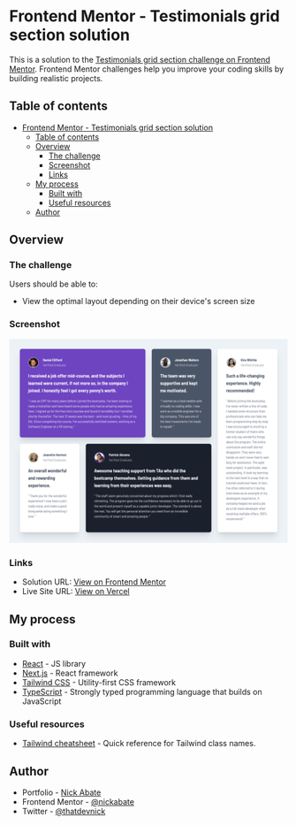 # Frontend Mentor - Testimonials grid section solution

This is a solution to the [Testimonials grid section challenge on Frontend Mentor](https://www.frontendmentor.io/challenges/testimonials-grid-section-Nnw6J7Un7). Frontend Mentor challenges help you improve your coding skills by building realistic projects. 

## Table of contents

- [Frontend Mentor - Testimonials grid section solution](#frontend-mentor---testimonials-grid-section-solution)
  - [Table of contents](#table-of-contents)
  - [Overview](#overview)
    - [The challenge](#the-challenge)
    - [Screenshot](#screenshot)
    - [Links](#links)
  - [My process](#my-process)
    - [Built with](#built-with)
    - [Useful resources](#useful-resources)
  - [Author](#author)

## Overview

### The challenge

Users should be able to:

- View the optimal layout depending on their device's screen size

### Screenshot

![](./public/screenshot.png)

### Links

- Solution URL: [View on Frontend Mentor]()
- Live Site URL: [View on Vercel]()

## My process

### Built with

- [React](https://reactjs.org/) - JS library
- [Next.js](https://nextjs.org/) - React framework
- [Tailwind CSS](https://tailwindcss.com/) - Utility-first CSS framework
- [TypeScript](https://www.typescriptlang.org/) - Strongly typed programming language that builds on JavaScript

### Useful resources

- [Tailwind cheatsheet](https://nerdcave.com/tailwind-cheat-sheet) - Quick reference for Tailwind class names.

## Author

- Portfolio - [Nick Abate](https://nickabate.dev/)
- Frontend Mentor - [@nickabate](https://www.frontendmentor.io/profile/nickabate)
- Twitter - [@thatdevnick](https://twitter.com/thatdevnick)


